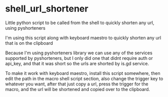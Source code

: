 # shell_url_shortener
Little python script to be called from the shell to quickly shorten any url, using pyshorteners


I'm using this script along with keyboard maestro to quickly shorten any url that is on the clipboard

Because I'm using pyshorteners library we can use any of the services supported by pyshorteners, but I only did one that didnt require auth or api_key, and that it was short so the urls are shorted by is.gd service.

To make it work with keyboard maestro, install this script somewhere, then edit the path in the macro shell script section, also change the trigger key to whatever you want, after that just copy a url, press the trigger for the macro, and the url will be shortened and copied over to the clipboard.

